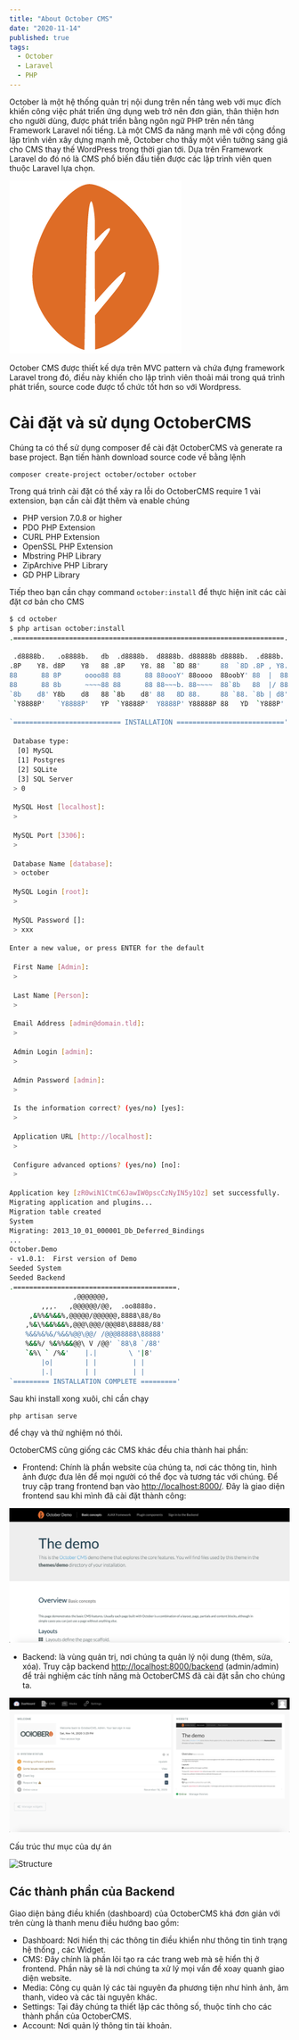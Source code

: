 ```yaml
---
title: "About October CMS"
date: "2020-11-14"
published: true
tags:
  - October
  - Laravel
  - PHP
---
```


October là một hệ thống quản trị nội dung trên nền tảng web với mục đích khiến công việc phát triển ứng dụng web trở nên đơn giản, thân thiện hơn cho người dùng, được phát triển bằng ngôn ngữ PHP trên nền tảng Framework Laravel nổi tiếng. Là một CMS đa năng mạnh mẽ với cộng đồng lập trình viên xây dựng mạnh mẽ, October cho thấy một viễn tưởng sáng giá cho CMS thay thế WordPress trong thời gian tới. Dựa trên Framework Laravel do đó nó là CMS phổ biến đầu tiền được các lập trình viên quen thuộc Laravel lựa chọn.

![Logo](https://raw.githubusercontent.com/octobercms/october/develop/themes/demo/assets/images/october.png)

October CMS được thiết kế dựa trên MVC pattern và chứa đựng framework Laravel trong đó, điều này khiến cho lập trình viên thoải mái trong quá trình phát triển, source code được tổ chức tốt hơn so với Wordpress.

# Cài đặt và sử dụng OctoberCMS

Chúng ta có thể sử dụng composer để cài đặt OctoberCMS và generate ra base project.
Bạn tiến hành download source code về bằng lệnh

```none
composer create-project october/october october
```

Trong quá trình cài đặt có thể xảy ra lỗi do OctoberCMS require 1 vài extension, bạn cần cài đặt thêm và enable chúng

-   PHP version 7.0.8 or higher
-   PDO PHP Extension
-   CURL PHP Extension
-   OpenSSL PHP Extension
-   Mbstring PHP Library
-   ZipArchive PHP Library
-   GD PHP Library

Tiếp theo bạn cần chạy command  `october:install`  để thực hiện init các cài đặt cơ bản cho CMS

```bash
$ cd october
$ php artisan october:install  
.====================================================================.
                                                                      
 .d8888b.   .o8888b.   db  .d8888b.  d8888b. d88888b d8888b.  .d888b. 
.8P    Y8. d8P    Y8   88 .8P    Y8. 88  `8D 88'     88  `8D .8P , Y8.
88      88 8P      oooo88 88      88 88oooY' 88oooo  88oobY' 88  |  88
88      88 8b      ~~~~88 88      88 88~~~b. 88~~~~  88`8b   88  |/ 88
`8b    d8' Y8b    d8   88 `8b    d8' 88   8D 88.     88 `88. `8b | d8'
 `Y8888P'   `Y8888P'   YP  `Y8888P'  Y8888P' Y88888P 88   YD  `Y888P' 
                                                                      
`=========================== INSTALLATION ==========================='

 Database type:
  [0] MySQL
  [1] Postgres
  [2] SQLite
  [3] SQL Server
 > 0

 MySQL Host [localhost]:
 > 

 MySQL Port [3306]:
 > 

 Database Name [database]:
 > october

 MySQL Login [root]:
 > 

 MySQL Password []:
 > xxx

Enter a new value, or press ENTER for the default

 First Name [Admin]:
 > 

 Last Name [Person]:
 > 

 Email Address [admin@domain.tld]:
 > 

 Admin Login [admin]:
 > 

 Admin Password [admin]:
 > 

 Is the information correct? (yes/no) [yes]:
 > 

 Application URL [http://localhost]:
 > 

 Configure advanced options? (yes/no) [no]:
 > 

Application key [zR0wiN1CtmC6JawIW0pscCzNyIN5y1Qz] set successfully.
Migrating application and plugins...
Migration table created
System
Migrating: 2013_10_01_000001_Db_Deferred_Bindings
...
October.Demo
- v1.0.1:  First version of Demo
Seeded System 
Seeded Backend 
.=========================================.
                ,@@@@@@@,                  
        ,,,.   ,@@@@@@/@@,  .oo8888o.      
     ,&%%&%&&%,@@@@@/@@@@@@,8888\88/8o     
    ,%&\%&&%&&%,@@@\@@@/@@@88\88888/88'    
    %&&%&%&/%&&%@@\@@/ /@@@88888\88888'    
    %&&%/ %&%%&&@@\ V /@@' `88\8 `/88'     
    `&%\ ` /%&'    |.|        \ '|8'       
        |o|        | |         | |         
        |.|        | |         | |         
`========= INSTALLATION COMPLETE ========='


```

Sau khi install xong xuôi, chỉ cần chạy 

```bash
php artisan serve
```

để chạy và thử nghiệm nó thôi.

OctoberCMS cũng giống các CMS khác đều chia thành hai phần:

-   Frontend: Chính là phần website của chúng ta, nơi các thông tin, hình ảnh được đưa lên để mọi người có thể đọc và tương tác với chúng. Để truy cập trang frontend bạn vào  [http://localhost:8000/](http://localhost:8000/). Đây là giao diện frontend sau khi mình đã cài đặt thành công:

![Trang frontend](front_end.png)

- Backend: là vùng quản trị, nơi chúng ta quản lý nội dung (thêm, sửa, xóa). Truy cập backend  [http://localhost:8000/backend](http://localhost:8000/backend)  (admin/admin) để trải nghiệm các tính năng mà OctoberCMS đã cài đặt sẵn cho chúng ta.

![](back_end.png)

Cấu trúc thư mục của dự án

![Structure](/structure_folder.png)
## Các thành phần của Backend

Giao diện bảng điều khiển (dashboard) của OctoberCMS khá đơn giản với trên cùng là thanh menu điều hướng bao gồm:
-   Dashboard: Nơi hiển thị các thông tin điều khiển như thông tin tình trạng hệ thống , các Widget.
-   CMS: Đây chính là phần lõi tạo ra các trang web mà sẽ hiển thị ở frontend. Phần này sẽ là nơi chúng ta xử lý mọi vấn đề xoay quanh giao diện website.
-   Media: Công cụ quản lý các tài nguyên đa phương tiện như hình ảnh, âm thanh, video và các tài nguyên khác.
-   Settings: Tại đây chúng ta thiết lập các thông số, thuộc tính cho các thành phần của OctoberCMS.
-   Account: Nơi quản lý thông tin tài khoản.
